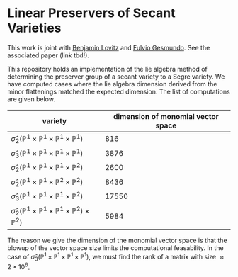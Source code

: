# Linear Preservers of Secant Varieties
This work is joint with [Benjamin Lovitz](https://www.benjaminlovitz.com/) and [Fulvio Gesmundo](https://fulges.github.io/). See the associated paper (link tbd!).

This repository holds an implementation of the lie algebra method of determining the preserver group of a secant variety to a Segre variety. 
We have computed cases where the lie algebra dimension derived from the minor flattenings matched the expected dimension.
The list of computations are given below.

| variety | dimension of monomial vector space |
|--|--|
| $` \hat{\sigma}_2(\mathbb{P}^{1} \times \mathbb{P}^1 \times \mathbb{P}^1 \times \mathbb{P}^1)`$ | 816 |
| $` \hat{\sigma}_3(\mathbb{P}^{1} \times \mathbb{P}^1 \times \mathbb{P}^1 \times \mathbb{P}^1)`$ | 3876 |
| $` \hat{\sigma}_2(\mathbb{P}^{1} \times \mathbb{P}^1 \times \mathbb{P}^1 \times \mathbb{P}^2)`$ | 2600 |
| $` \hat{\sigma}_2(\mathbb{P}^{1} \times \mathbb{P}^1 \times \mathbb{P}^2 \times \mathbb{P}^2)`$ | 8436 |
| $` \hat{\sigma}_3(\mathbb{P}^{1} \times \mathbb{P}^1 \times \mathbb{P}^1 \times \mathbb{P}^2)`$ | 17550 |
| $` \hat{\sigma}_2(\mathbb{P}^{1} \times \mathbb{P}^1 \times \mathbb{P}^1 \times \mathbb{P}^2) \times \mathbb{P}^2)`$ | 5984 |

The reason we give the dimension of the monomial vector space is that the blowup of the vector space size limits the computational feasability.
In the case of $` \hat{\sigma}_3(\mathbb{P}^{1} \times \mathbb{P}^1 \times \mathbb{P}^1 \times \mathbb{P}^1) `$, we must find the rank of a matrix with size $` \approx 2 \times 10^6`$.
